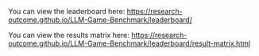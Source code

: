 You can view the leaderboard here: https://research-outcome.github.io/LLM-Game-Benchmark/leaderboard/

You can view the results matrix here: https://research-outcome.github.io/LLM-Game-Benchmark/leaderboard/result-matrix.html

